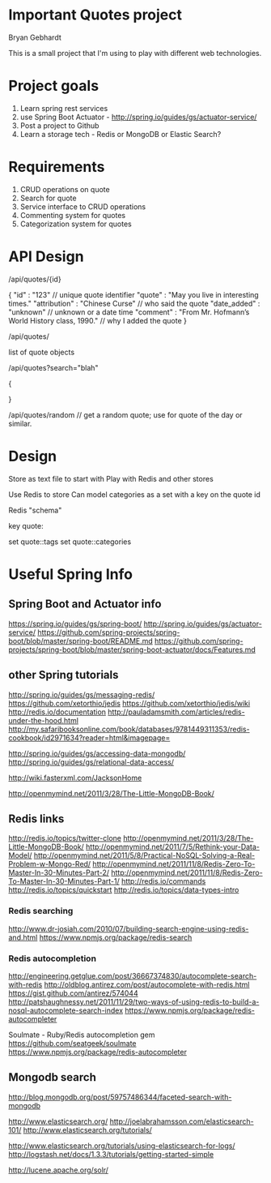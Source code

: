 # Important Quotes project

Bryan Gebhardt

This is a small project that I'm using to play with different web technologies.

# Project goals

1. Learn spring rest services
  1. use Spring Boot Actuator - http://spring.io/guides/gs/actuator-service/
1. Post a project to Github
1. Learn a storage tech - Redis or MongoDB or Elastic Search?


# Requirements

1. CRUD operations on quote
1. Search for quote
1. Service interface to CRUD operations
2. Commenting system for quotes
2. Categorization system for quotes

# API Design

/api/quotes/{id}

{
	"id" : "123" // unique quote identifier
	"quote" : "May you live in interesting times."
	"attribution" : "Chinese Curse" // who said the quote
	"date_added" : "unknown" // unknown or a date time
	"comment" : "From Mr. Hofmann’s World History class, 1990." // why I added the quote
}

/api/quotes/

list of quote objects


/api/quotes?search="blah"

{

}

/api/quotes/random  // get a random quote; use for quote of the day or similar.

# Design

Store as text file to start with
Play with Redis and other stores

Use Redis to store
Can model categories as a set with a key on the quote id 

Redis "schema"

key quote:<id>

set quote:<id>:tags
set quote:<id>:categories



# Useful Spring Info


## Spring Boot and Actuator info
https://spring.io/guides/gs/spring-boot/
http://spring.io/guides/gs/actuator-service/
https://github.com/spring-projects/spring-boot/blob/master/spring-boot/README.md
https://github.com/spring-projects/spring-boot/blob/master/spring-boot-actuator/docs/Features.md

## other Spring tutorials

http://spring.io/guides/gs/messaging-redis/
https://github.com/xetorthio/jedis
https://github.com/xetorthio/jedis/wiki
http://redis.io/documentation
http://pauladamsmith.com/articles/redis-under-the-hood.html
http://my.safaribooksonline.com/book/databases/9781449311353/redis-cookbook/id2971634?reader=html&imagepage=

http://spring.io/guides/gs/accessing-data-mongodb/
http://spring.io/guides/gs/relational-data-access/

http://wiki.fasterxml.com/JacksonHome

http://openmymind.net/2011/3/28/The-Little-MongoDB-Book/

## Redis links
http://redis.io/topics/twitter-clone
http://openmymind.net/2011/3/28/The-Little-MongoDB-Book/
http://openmymind.net/2011/7/5/Rethink-your-Data-Model/
http://openmymind.net/2011/5/8/Practical-NoSQL-Solving-a-Real-Problem-w-Mongo-Red/
http://openmymind.net/2011/11/8/Redis-Zero-To-Master-In-30-Minutes-Part-2/
http://openmymind.net/2011/11/8/Redis-Zero-To-Master-In-30-Minutes-Part-1/
http://redis.io/commands
http://redis.io/topics/quickstart
http://redis.io/topics/data-types-intro

### Redis searching
http://www.dr-josiah.com/2010/07/building-search-engine-using-redis-and.html
https://www.npmjs.org/package/redis-search

### Redis autocompletion
http://engineering.getglue.com/post/36667374830/autocomplete-search-with-redis
http://oldblog.antirez.com/post/autocomplete-with-redis.html    https://gist.github.com/antirez/574044
http://patshaughnessy.net/2011/11/29/two-ways-of-using-redis-to-build-a-nosql-autocomplete-search-index
https://www.npmjs.org/package/redis-autocompleter

Soulmate - Ruby/Redis autocompletion gem https://github.com/seatgeek/soulmate
https://www.npmjs.org/package/redis-autocompleter

## Mongodb search
http://blog.mongodb.org/post/59757486344/faceted-search-with-mongodb

http://www.elasticsearch.org/
http://joelabrahamsson.com/elasticsearch-101/
http://www.elasticsearch.org/tutorials/


http://www.elasticsearch.org/tutorials/using-elasticsearch-for-logs/
http://logstash.net/docs/1.3.3/tutorials/getting-started-simple

http://lucene.apache.org/solr/
